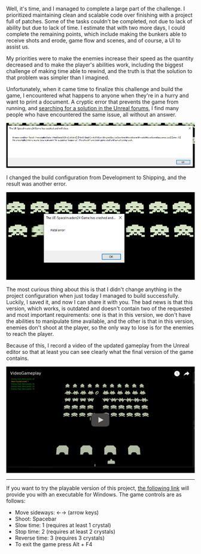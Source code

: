 Well, it's time, and I managed to complete a large part of the challenge. I prioritized maintaining clean and scalable code over finishing with a project full of patches. Some of the tasks couldn't be completed, not due to lack of ability but due to lack of time. I estimate that with two more days, I could complete the remaining points, which include making the bunkers able to receive shots and erode, game flow and scenes, and of course, a UI to assist us.

My priorities were to make the enemies increase their speed as the quantity decreased and to make the player's abilities work, including the biggest challenge of making time able to rewind, and the truth is that the solution to that problem was simpler than I imagined.

Unfortunately, when it came time to finalize this challenge and build the game, I encountered what happens to anyone when they're in a hurry and want to print a document. A cryptic error that prevents the game from running, and [searching for a solution in the Unreal forums](https://www.google.com/search?q=No+precompiled+movie+scene+data+is+present+for+sequence+%27Sequence%27.+This+should+have+been+generated+and+saved+during+cook.+site:forums.unrealengine.com&sca_esv=40c8a0742f288946&sca_upv=1&sxsrf=ACQVn0_venAEdIhBeIwfR0I3jNxdvbC61w:1714013358571&sa=X&ved=2ahUKEwjnsoKrrdyFAxW0qpUCHUXlC2EQrQIoBHoECCMQBQ&biw=1920&bih=959&dpr=1#ip=1), I find many people who have encountered the same issue, all without an answer.

![error1](error/error1.png)

I changed the build configuration from Development to Shipping, and the result was another error.

![error2](error/error2.png)

The most curious thing about this is that I didn't change anything in the project configuration when just today I managed to build successfully. Luckily, I saved it, and now I can share it with you. The bad news is that this version, which works, is outdated and doesn't contain two of the requested and most important requirements: one is that in this version, we don't have the abilities to manipulate time available, and the other is that in this version, enemies don't shoot at the player, so the only way to lose is for the enemies to reach the player.

Because of this, I record a video of the updated gameplay from the Unreal editor so that at least you can see clearly what the final version of the game contains.

[![VideoGameplay](video_thumbnail.png)](https://youtu.be/685fZSb53ho)

---

If you want to try the playable version of this project, [the following link](https://drive.google.com/file/d/1vzxFHMdYkiYCXqNVAkuTV51b_oH3GZkf/view?usp=drive_link) will provide you with an executable for Windows. The game controls are as follows:<br>
* Move sideways: ←→ (arrow keys)<br>
* Shoot: Spacebar<br>
* Slow time: 1 (requires at least 1 crystal)<br>
* Stop time: 2 (requires at least 2 crystals)<br>
* Reverse time: 3 (requires 3 crystals)<br>
* To exit the game press Alt + F4